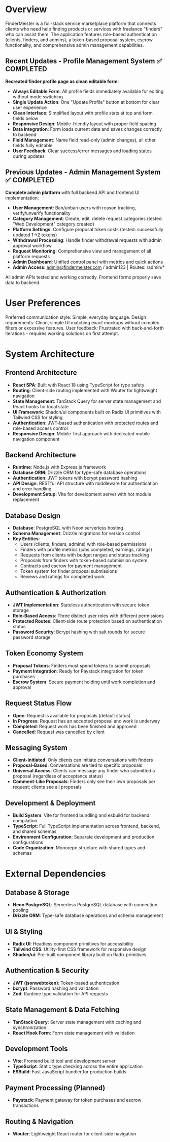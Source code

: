 # Overview

FinderMeister is a full-stack service marketplace platform that connects clients who need help finding products or services with freelance "finders" who can assist them. The application features role-based authentication (clients, finders, and admins), a token-based proposal system, escrow functionality, and comprehensive admin management capabilities.

## Recent Updates - Profile Management System ✅ COMPLETED

**Recreated finder profile page as clean editable form**:
- **Always Editable Form**: All profile fields immediately available for editing without mode switching
- **Single Update Action**: One "Update Profile" button at bottom for clear user experience
- **Clean Interface**: Simplified layout with profile stats at top and form fields below
- **Responsive Design**: Mobile-friendly layout with proper field spacing
- **Data Integration**: Form loads current data and saves changes correctly to backend
- **Field Management**: Name field read-only (admin changes), all other fields fully editable
- **User Feedback**: Clear success/error messages and loading states during updates

## Previous Updates - Admin Management System ✅ COMPLETED

**Complete admin platform** with full backend API and frontend UI implementation:
- **User Management**: Ban/unban users with reason tracking, verify/unverify functionality  
- **Category Management**: Create, edit, delete request categories (tested: "Web Development" category created)
- **Platform Settings**: Configure proposal token costs (tested: successfully updated 1→2 tokens)
- **Withdrawal Processing**: Handle finder withdrawal requests with admin approval workflow
- **Request Monitoring**: Comprehensive view and management of all platform requests
- **Admin Dashboard**: Unified control panel with metrics and quick actions
- **Admin Access**: admin@findermeister.com / admin123 | Routes: /admin/* 

All admin APIs tested and working correctly. Frontend forms properly save data to backend.

# User Preferences

Preferred communication style: Simple, everyday language.
Design requirements: Clean, simple UI matching exact mockups without complex filters or excessive features.
User feedback: Frustrated with back-and-forth iterations - requires working solutions on first attempt.

# System Architecture

## Frontend Architecture
- **React SPA**: Built with React 18 using TypeScript for type safety
- **Routing**: Client-side routing implemented with Wouter for lightweight navigation
- **State Management**: TanStack Query for server state management and React hooks for local state
- **UI Framework**: Shadcn/ui components built on Radix UI primitives with Tailwind CSS for styling
- **Authentication**: JWT-based authentication with protected routes and role-based access control
- **Responsive Design**: Mobile-first approach with dedicated mobile navigation component

## Backend Architecture
- **Runtime**: Node.js with Express.js framework
- **Database ORM**: Drizzle ORM for type-safe database operations
- **Authentication**: JWT tokens with bcrypt password hashing
- **API Design**: RESTful API structure with middleware for authentication and error handling
- **Development Setup**: Vite for development server with hot module replacement

## Database Design
- **Database**: PostgreSQL with Neon serverless hosting
- **Schema Management**: Drizzle migrations for version control
- **Key Entities**:
  - Users (clients, finders, admins) with role-based permissions
  - Finders with profile metrics (jobs completed, earnings, ratings)
  - Requests from clients with budget ranges and status tracking
  - Proposals from finders with token-based submission system
  - Contracts and escrow for payment management
  - Token system for finder proposal submissions
  - Reviews and ratings for completed work

## Authentication & Authorization
- **JWT Implementation**: Stateless authentication with secure token storage
- **Role-Based Access**: Three distinct user roles with different permissions
- **Protected Routes**: Client-side route protection based on authentication status
- **Password Security**: Bcrypt hashing with salt rounds for secure password storage

## Token Economy System
- **Proposal Tokens**: Finders must spend tokens to submit proposals
- **Payment Integration**: Ready for Paystack integration for token purchases
- **Escrow System**: Secure payment holding until work completion and approval

## Request Status Flow
- **Open**: Request is available for proposals (default status)
- **In Progress**: Request has an accepted proposal and work is underway
- **Completed**: Request work has been finished and approved
- **Cancelled**: Request was cancelled by client

## Messaging System
- **Client-Initiated**: Only clients can initiate conversations with finders
- **Proposal-Based**: Conversations are tied to specific proposals
- **Universal Access**: Clients can message any finder who submitted a proposal (regardless of acceptance status)
- **Comment-Like Proposals**: Finders only see their own proposals per request; clients see all proposals

## Development & Deployment
- **Build System**: Vite for frontend bundling and esbuild for backend compilation
- **TypeScript**: Full TypeScript implementation across frontend, backend, and shared schemas
- **Environment Configuration**: Separate development and production configurations
- **Code Organization**: Monorepo structure with shared types and schemas

# External Dependencies

## Database & Storage
- **Neon PostgreSQL**: Serverless PostgreSQL database with connection pooling
- **Drizzle ORM**: Type-safe database operations and schema management

## UI & Styling
- **Radix UI**: Headless component primitives for accessibility
- **Tailwind CSS**: Utility-first CSS framework for responsive design
- **Shadcn/ui**: Pre-built component library built on Radix primitives

## Authentication & Security
- **JWT (jsonwebtoken)**: Token-based authentication
- **bcrypt**: Password hashing and validation
- **Zod**: Runtime type validation for API requests

## State Management & Data Fetching
- **TanStack Query**: Server state management with caching and synchronization
- **React Hook Form**: Form state management with validation

## Development Tools
- **Vite**: Frontend build tool and development server
- **TypeScript**: Static type checking across the entire application
- **ESBuild**: Fast JavaScript bundler for production builds

## Payment Processing (Planned)
- **Paystack**: Payment gateway for token purchases and escrow transactions

## Routing & Navigation
- **Wouter**: Lightweight React router for client-side navigation